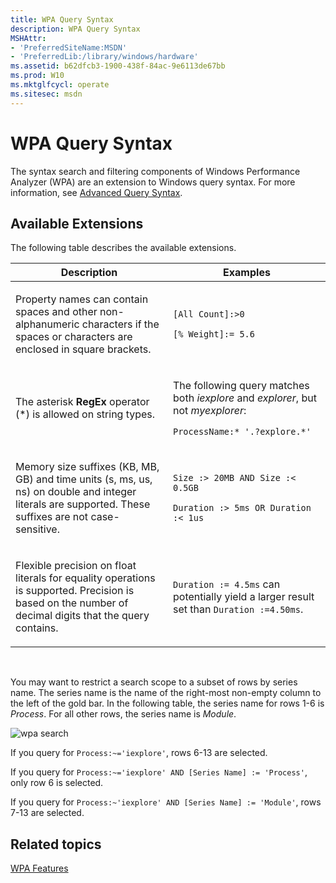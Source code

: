 ```yaml
---
title: WPA Query Syntax
description: WPA Query Syntax
MSHAttr:
- 'PreferredSiteName:MSDN'
- 'PreferredLib:/library/windows/hardware'
ms.assetid: b62dfcb3-1900-438f-84ac-9e6113de67bb
ms.prod: W10
ms.mktglfcycl: operate
ms.sitesec: msdn
---
```


# WPA Query Syntax


The syntax search and filtering components of Windows Performance Analyzer (WPA) are an extension to Windows query syntax. For more information, see [Advanced Query Syntax](http://go.microsoft.com/fwlink/p/?linkid=229849).

## Available Extensions


The following table describes the available extensions.

<table>
<colgroup>
<col width="50%" />
<col width="50%" />
</colgroup>
<thead>
<tr class="header">
<th>Description</th>
<th>Examples</th>
</tr>
</thead>
<tbody>
<tr class="odd">
<td><p>Property names can contain spaces and other non-alphanumeric characters if the spaces or characters are enclosed in square brackets.</p></td>
<td><p><code>[All Count]:&gt;0</code></p>
<p><code>[% Weight]:= 5.6</code></p></td>
</tr>
<tr class="even">
<td><p>The asterisk <strong>RegEx</strong> operator (*) is allowed on string types.</p></td>
<td><p>The following query matches both <em>iexplore</em> and <em>explorer</em>, but not <em>myexplorer</em>:</p>
<p><code>ProcessName:* '.?explore.*'</code></p></td>
</tr>
<tr class="odd">
<td><p>Memory size suffixes (KB, MB, GB) and time units (s, ms, us, ns) on double and integer literals are supported. These suffixes are not case-sensitive.</p></td>
<td><p><code>Size :&gt; 20MB AND Size :&lt; 0.5GB</code></p>
<p><code>Duration :&gt; 5ms OR Duration :&lt; 1us</code></p></td>
</tr>
<tr class="even">
<td><p>Flexible precision on float literals for equality operations is supported. Precision is based on the number of decimal digits that the query contains.</p></td>
<td><p><code>Duration := 4.5ms</code> can potentially yield a larger result set than <code>Duration :=4.50ms</code>.</p></td>
</tr>
</tbody>
</table>

 

You may want to restrict a search scope to a subset of rows by series name. The series name is the name of the right-most non-empty column to the left of the gold bar. In the following table, the series name for rows 1-6 is *Process*. For all other rows, the series name is *Module*.

![wpa search](images/wpasearch.jpg)

If you query for `Process:~='iexplore'`, rows 6-13 are selected.

If you query for `Process:~='iexplore' AND [Series Name] := 'Process'`, only row 6 is selected.

If you query for `Process:~'iexplore' AND [Series Name] := 'Module'`, rows 7-13 are selected.

## Related topics


[WPA Features](wpa-features.md)

 

 







